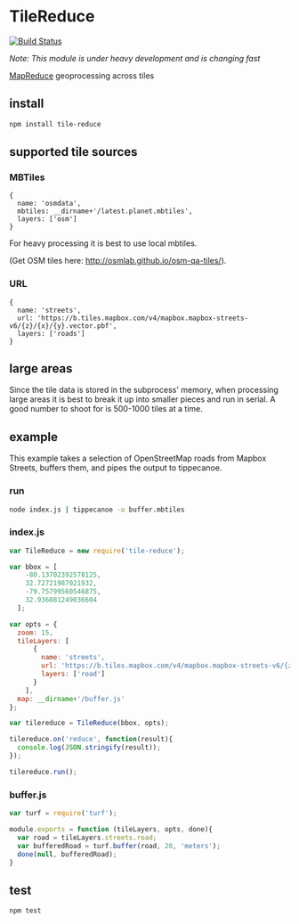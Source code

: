 # TileReduce

[![Build Status](https://travis-ci.org/mapbox/tile-reduce.svg)](https://travis-ci.org/mapbox/tile-reduce)

*Note: This module is under heavy development and is changing fast*

[MapReduce](http://en.wikipedia.org/wiki/MapReduce) geoprocessing across tiles

## install

```sh
npm install tile-reduce
```

## supported tile sources

### MBTiles

```
{
  name: 'osmdata',
  mbtiles: __dirname+'/latest.planet.mbtiles',
  layers: ['osm']
}
```

For heavy processing it is best to use local mbtiles.

(Get OSM tiles here: http://osmlab.github.io/osm-qa-tiles/).

### URL

```
{
  name: 'streets',
  url: 'https://b.tiles.mapbox.com/v4/mapbox.mapbox-streets-v6/{z}/{x}/{y}.vector.pbf',
  layers: ['roads']
}
```

## large areas

Since the tile data is stored in the subprocess' memory, when processing large areas it is best to break it up into smaller pieces and run in serial. A good number to shoot for is 500-1000 tiles at a time.

## example

This example takes a selection of OpenStreetMap roads from Mapbox Streets, buffers them, and pipes the output to tippecanoe.

### run

```sh
node index.js | tippecanoe -o buffer.mbtiles
```

### index.js

```js
var TileReduce = new require('tile-reduce');

var bbox = [
    -80.13702392578125,
    32.72721987021932,
    -79.75799560546875,
    32.936081249036604
  ];

var opts = {
  zoom: 15,
  tileLayers: [
      {
        name: 'streets',
        url: 'https://b.tiles.mapbox.com/v4/mapbox.mapbox-streets-v6/{z}/{x}/{y}.vector.pbf',
        layers: ['road']
      }
    ],
  map: __dirname+'/buffer.js'
};

var tilereduce = TileReduce(bbox, opts);

tilereduce.on('reduce', function(result){
  console.log(JSON.stringify(result));
});

tilereduce.run();
```

### buffer.js

```js
var turf = require('turf');

module.exports = function (tileLayers, opts, done){
  var road = tileLayers.streets.road;
  var bufferedRoad = turf.buffer(road, 20, 'meters');
  done(null, bufferedRoad);
}
```

## test

```sh
npm test
```
